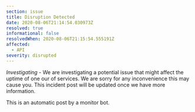 ```yaml
---
section: issue
title: Disruption Detected
date: 2020-08-06T21:14:54.030973Z
resolved: true
informational: false
resolvedWhen: 2020-08-06T21:15:54.555191Z
affected:
  - API
severity: disrupted
---
```

*Investigating* - We are investigating a potential issue that might affect the uptime of one our of services. We are sorry for any inconvenience this may cause you. This incident post will be updated once we have more information.

This is an automatic post by a monitor bot.
        